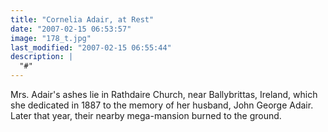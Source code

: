 ```yaml
---
title: "Cornelia Adair, at Rest"
date: "2007-02-15 06:53:57"
image: "178_t.jpg"
last_modified: "2007-02-15 06:55:44"
description: |
  "#"
---
```


Mrs. Adair's ashes lie in Rathdaire Church, near Ballybrittas, Ireland, which she dedicated in 1887 to the memory of her husband, John George Adair. Later that year, their nearby mega-mansion burned to the ground.

